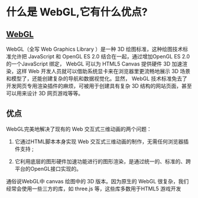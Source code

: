 # 什么是 WebGL,它有什么优点? 

## [WebGL](https://developer.mozilla.org/zh-CN/docs/Web/API/WebGL_API)

WebGL（全写 Web Graphics Library ）是一种 3D 绘图标准，这种绘图技术标准允许把 JavaScript 和 OpenGL ES 2.0 结合在一起，通过增加OpenGL ES 2.0 的一个JavaScript 绑定， WebGL 可以为 HTML5 Canvas 提供硬件 3D 加速渲染，这样 Web 开发人员就可以借助系统显卡来在浏览器里更流畅地展示 3D 场景和模型了，还能创建复杂的导航和数据视觉化。显然， WebGL 技术标准免去了开发网页专用渲染插件的麻烦，可被用于创建具有复杂 3D 结构的网站页面，甚至可以用来设计 3D 网页游戏等等。

## 优点

WebGL完美地解决了现有的 Web 交互式三维动画的两个问题：

1. 它通过HTML脚本本身实现 Web 交互式三维动画的制作，无需任何浏览器插件支持 ;

2. 它利用底层的图形硬件加速功能进行的图形渲染，是通过统一的、标准的、跨平台的OpenGL接口实现的。

通俗说WebGL中 canvas 绘图中的 3D 版本。因为原生的 WebGL 很复杂，我们经常会使用一些三方的库，如 three.js 等，这些库多数用于HTML5 游戏开发